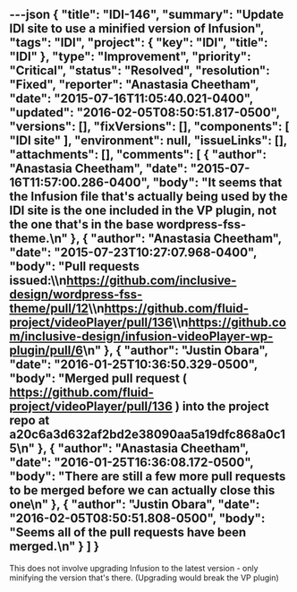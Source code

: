 ---json
{
  "title": "IDI-146",
  "summary": "Update IDI site to use a minified version of Infusion",
  "tags": "IDI",
  "project": {
    "key": "IDI",
    "title": "IDI"
  },
  "type": "Improvement",
  "priority": "Critical",
  "status": "Resolved",
  "resolution": "Fixed",
  "reporter": "Anastasia Cheetham",
  "date": "2015-07-16T11:05:40.021-0400",
  "updated": "2016-02-05T08:50:51.817-0500",
  "versions": [],
  "fixVersions": [],
  "components": [
    "IDI site"
  ],
  "environment": null,
  "issueLinks": [],
  "attachments": [],
  "comments": [
    {
      "author": "Anastasia Cheetham",
      "date": "2015-07-16T11:57:00.286-0400",
      "body": "It seems that the Infusion file that's actually being used by the IDI site is the one included in the VP plugin, not the one that's in the base wordpress-fss-theme.\n"
    },
    {
      "author": "Anastasia Cheetham",
      "date": "2015-07-23T10:27:07.968-0400",
      "body": "Pull requests issued:\\\n<https://github.com/inclusive-design/wordpress-fss-theme/pull/12>\\\n<https://github.com/fluid-project/videoPlayer/pull/136>\\\n<https://github.com/inclusive-design/infusion-videoPlayer-wp-plugin/pull/6>\n"
    },
    {
      "author": "Justin Obara",
      "date": "2016-01-25T10:36:50.329-0500",
      "body": "Merged pull request ( <https://github.com/fluid-project/videoPlayer/pull/136> ) into the project repo at a20c6a3d632af2bd2e38090aa5a19dfc868a0c15\n"
    },
    {
      "author": "Anastasia Cheetham",
      "date": "2016-01-25T16:36:08.172-0500",
      "body": "There are still a few more pull requests to be merged before we can actually close this one\n"
    },
    {
      "author": "Justin Obara",
      "date": "2016-02-05T08:50:51.808-0500",
      "body": "Seems all of the pull requests have been merged.\n"
    }
  ]
}
---
This does not involve upgrading Infusion to the latest version - only minifying the version that's there. (Upgrading would break the VP plugin)

        